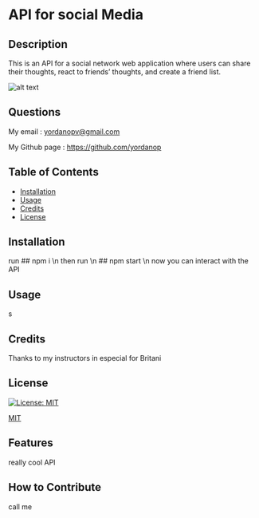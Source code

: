 # API for social Media
  
  ## Description

  This is an API for a social network web application where users can share their thoughts, react to friends’ thoughts, and create a friend list.

  ![alt text](./route_to_image.png)

  ## Questions

  My email : yordanopv@gmail.com
  
  My Github page : https://github.com/yordanop

  ## Table of Contents

- [Installation](#installation)
- [Usage](#usage)
- [Credits](#credits)
- [License](#license)

## Installation

run ## npm i \n then run \n ## npm start \n now you can interact with the API

## Usage

s

## Credits

Thanks to my instructors in especial for Britani

## License

[![License: MIT](https://img.shields.io/badge/License-MIT-yellow.svg)](https://opensource.org/licenses/MIT)

   [MIT](https://choosealicense.com/licenses/mit/)


## Features

really cool API

## How to Contribute

call me

  